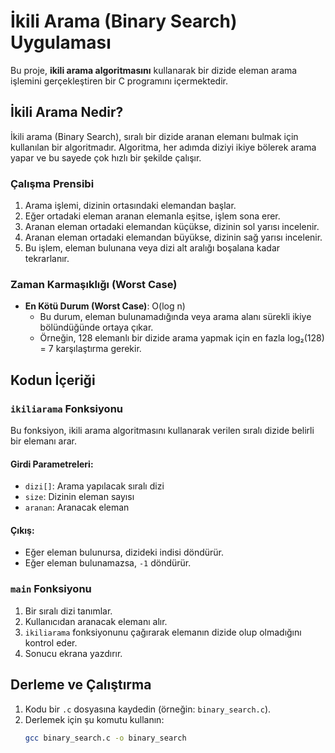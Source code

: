 # İkili Arama (Binary Search) Uygulaması

Bu proje, **ikili arama algoritmasını** kullanarak bir dizide eleman arama işlemini gerçekleştiren bir C programını içermektedir.

## İkili Arama Nedir?

İkili arama (Binary Search), sıralı bir dizide aranan elemanı bulmak için kullanılan bir algoritmadır. Algoritma, her adımda diziyi ikiye bölerek arama yapar ve bu sayede çok hızlı bir şekilde çalışır.

### Çalışma Prensibi

1. Arama işlemi, dizinin ortasındaki elemandan başlar.
2. Eğer ortadaki eleman aranan elemanla eşitse, işlem sona erer.
3. Aranan eleman ortadaki elemandan küçükse, dizinin sol yarısı incelenir.
4. Aranan eleman ortadaki elemandan büyükse, dizinin sağ yarısı incelenir.
5. Bu işlem, eleman bulunana veya dizi alt aralığı boşalana kadar tekrarlanır.

### Zaman Karmaşıklığı (Worst Case)

- **En Kötü Durum (Worst Case)**: O(log n)  
  - Bu durum, eleman bulunamadığında veya arama alanı sürekli ikiye bölündüğünde ortaya çıkar.
  - Örneğin, 128 elemanlı bir dizide arama yapmak için en fazla log₂(128) = 7 karşılaştırma gerekir.

## Kodun İçeriği

### `ikiliarama` Fonksiyonu

Bu fonksiyon, ikili arama algoritmasını kullanarak verilen sıralı dizide belirli bir elemanı arar.

#### Girdi Parametreleri:

- `dizi[]`: Arama yapılacak sıralı dizi
- `size`: Dizinin eleman sayısı
- `aranan`: Aranacak eleman

#### Çıkış:

- Eğer eleman bulunursa, dizideki indisi döndürür.
- Eğer eleman bulunamazsa, `-1` döndürür.

### `main` Fonksiyonu

1. Bir sıralı dizi tanımlar.
2. Kullanıcıdan aranacak elemanı alır.
3. `ikiliarama` fonksiyonunu çağırarak elemanın dizide olup olmadığını kontrol eder.
4. Sonucu ekrana yazdırır.

## Derleme ve Çalıştırma

1. Kodu bir `.c` dosyasına kaydedin (örneğin: `binary_search.c`).
2. Derlemek için şu komutu kullanın:
   ```bash
   gcc binary_search.c -o binary_search
